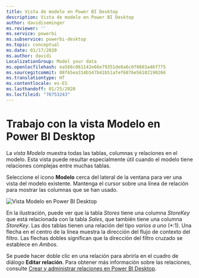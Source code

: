 ```yaml
---
title: Vista de modelo en Power BI Desktop
description: Vista de modelo en Power BI Desktop
author: davidiseminger
ms.reviewer: ''
ms.service: powerbi
ms.subservice: powerbi-desktop
ms.topic: conceptual
ms.date: 01/17/2020
ms.author: davidi
LocalizationGroup: Model your data
ms.openlocfilehash: ea568c061142e66e79351de8a6c0f0603a46f775
ms.sourcegitcommit: 08f65ea314b547b41b51afef6876e56182190266
ms.translationtype: HT
ms.contentlocale: es-ES
ms.lasthandoff: 01/25/2020
ms.locfileid: "76753243"
---
```

# <a name="work-with-model-view-in-power-bi-desktop"></a>Trabajo con la vista Modelo en Power BI Desktop

La *vista Modelo* muestra todas las tablas, columnas y relaciones en el modelo. Esta vista puede resultar especialmente útil cuando el modelo tiene relaciones complejas entre muchas tablas.

Seleccione el icono **Modelo** cerca del lateral de la ventana para ver una vista del modelo existente. Mantenga el cursor sobre una línea de relación para mostrar las columnas que se han usado.

![Vista Modelo en Power BI Desktop](media/desktop-relationship-view/model-view-full-screen.png)

En la ilustración, puede ver que la tabla *Stores* tiene una columna *StoreKey* que está relacionada con la tabla *Sales*, que también tiene una columna *StoreKey*. Las dos tablas tienen una relación del tipo *varios a uno* (\*:1). Una flecha en el centro de la línea muestra la dirección del flujo de contexto del filtro. Las flechas dobles significan que la dirección del filtro cruzado se establece en *Ambos*.

Se puede hacer doble clic en una relación para abrirla en el cuadro de diálogo **Editar relación**. Para obtener más información sobre las relaciones, consulte [Crear y administrar relaciones en Power BI Desktop](desktop-create-and-manage-relationships.md).
